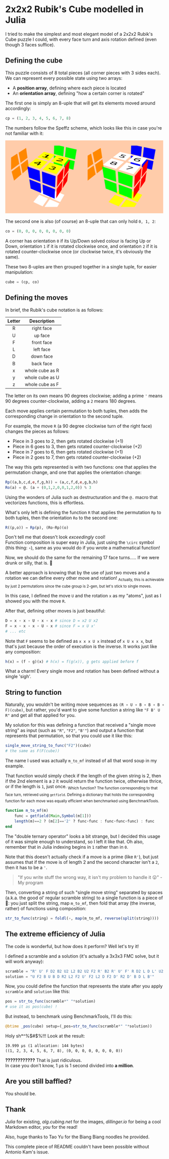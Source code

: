 # 2x2x2 Rubik's Cube modelled in Julia

I tried to make the simplest and most elegant model of a 2x2x2 Rubik's Cube puzzle I could, with every face turn and axis rotation defined (even though 3 faces suffice).

## Defining the cube

This puzzle consists of 8 total pieces (all corner pieces with 3 sides each).  
We can represent every possible state using two arrays:  
- A **position array**, defining where each piece is located
- An **orientation array**, defining "how a certain corner is rotated"

The first one is simply an 8-uple that will get its elements moved around accordingly:
```julia
cp = (1, 2, 3, 4, 5, 6, 7, 8)
```
The numbers follow the Speffz scheme, which looks like this in case you're not familiar with it:

![Image describing Speffz scheme, UBL UBR UFR UFL DFL DFR DBR DBL](img/speffz.png)

The second one is also (of course) an 8-uple that can only hold `0, 1, 2`:
```julia
co = (0, 0, 0, 0, 0, 0, 0, 0)
```

A corner has orientation `0` if its Up/Down solved colour is facing Up or Down, orientation `1` if it is rotated clockwise once, and orientation `2` if it is rotated counter-clockwise once (or clockwise twice, it's obviously the same).

These two 8-uples are then grouped together in a single tuple, for easier manipulation:

```julia
cube = (cp, co)
```

## Defining the moves

In brief, the Rubik's cube notation is as follows:

| Letter |   Description   |
|:------:|:---------------:|
|    R   |    right face   |
|    U   |     up face     |
|    F   |    front face   |
|    L   |    left face    |
|    D   |    down face    |
|    B   |    back face    |
|    x   | whole cube as R |
|    y   | whole cube as U |
|    z   | whole cube as F |

The letter on its own means 90 degrees clockwise; adding a prime `'` means 90 degrees counter-clockwise, adding a `2` means 180 degrees.

Each move applies certain permutation to both tuples, then adds the corresponding change in orientation to the second tuple.

For example, the move `R` (a 90 degree clockwise turn of the right face) changes the pieces as follows:

- Piece in 3 goes to 2, then gets rotated clockwise (+1)
- Piece in 6 goes to 3, then gets rotated counter-clockwise (+2)
- Piece in 7 goes to 6, then gets rotated clockwise (+1)
- Piece in 2 goes to 7, then gets rotated counter-clockwise (+2)

The way this gets represented is with two functions: one that applies the permutation change, and one that applies the orientation change:

```julia
Rp((a,b,c,d,e,f,g,h)) = (a,c,f,d,e,g,b,h)
Ro(a) = @. (a + (0,1,2,0,0,1,2,0)) % 3
```

Using the wonders of Julia such as destructuration and the `@.` macro that vectorizes functions, this is effortless.

What's only left is defining the function `R` that applies the permutation `Rp` to both tuples, then the orientation `Ro` to the second one:

```julia
R((p,o)) = Rp(p), (Ro∘Rp)(o)
```

Don't tell me that doesn't look _exceedingly_ cool!  
Function composition is super easy in Julia, just using the `\circ` symbol (this thing: `∘`), same as you would do if you wrote a mathematical function!

Now, we should do the same for the remaining 17 face turns..... If we were drunk or silly, that is. 🍻

A better approach is knowing that by the use of just two moves and a rotation we can define every other move and rotation! <sub>Actually, this is achievable by just 2 permutations since the cube group is 2-gen, but let's stick to single moves.</sub>

In this case, I defined the move `U` and the rotation `x` as my "atoms", just as I showed you with the move `R`.  

After that, defining other moves is just beautiful:

```julia
D = x ∘ x ∘ U ∘ x ∘ x # since D = x2 U x2
F = x ∘ x ∘ x ∘ U ∘ x # since F = x U x'
# ... etc
```

Note that `F` seems to be defined as `x x x U x` instead of `x U x x x`, but that's just because the order of execution is the inverse. It works just like any composition:

```julia
h(x) = (f ∘ g)(x) # h(x) = f(g(x)), g gets applied before f
```

What a charm! Every single move and rotation has been defined without a single 'sigh'.

## String to function

Naturally, you wouldn't be writing move sequences as `(R ∘ U ∘ B ∘ B ∘ B ∘ F)(cube)`, but rather, you'd want to give some function a string like `"F B' U R"` and get all that applied for you.

My solution for this was defining a function that received a "single move string" as input (such as `"R"`, `"F2"`, `"B'"`) and output a function that represents that permutation, so that you could use it like this:

```julia
single_move_string_to_func("F2")(cube)
# the same as F(F(cube))
```

The name I used was actually `m_to_mf` instead of all that word soup in my example.

That function would simply check if the length of the given string is 2, then if the 2nd element is a `2` it would return the function twice, otherwise thrice, or if the length is `1`, just once. <sub>Which function? The function corresponding to that face turn, retrieved using `getfield`. Defining a dictionary that holds the corresponding function for each move was equally efficient when benchmarked using BenchmarkTools.</sub>

```julia
function m_to_mf(m)
    func = getfield(Main,Symbol(m[1]))
    length(m)==2 ? (m[2]=='2' ? func∘func : func∘func∘func) : func
end
```

The "double ternary operator" looks a bit strange, but I decided this usage of it was simple enough to understand, so I left it like that. Oh also, remember that in Julia indexing begins in `1` rather than in `0`.

Note that this doesn't actually check if a move is a prime (like `R'`), but just assumes that if the move is of length 2 and the second character isn't a `2`, then it has to be a `'`.

>"If you write stuff the wrong way, it isn't my problem to handle it 😛"
> -My program

Then, converting a string of such "single move string" separated by spaces (a.k.a. the good ol' regular scramble string) to a single function is a piece of 🍰: you just split the string, map `m_to_mf`, then fold that array (the inverse, rather) of functions using composition:

```julia
str_to_func(string) = foldl(∘, map(m_to_mf, reverse(split(string))))
```

## The extreme efficiency of Julia

The code is wonderful, but how does it perform? Well let's try it!

I defined a scramble and a solution (it's actually a 3x3x3 FMC solve, but it will work anyway):

```julia
scramble = "R' U' F D2 B2 U2 L2 B2 U2 F2 R' B2 R' U' F' R D2 L D L' U2 F R' U' F"
solution = "U F2 B U B D R2 L2 F2 U' F2 L2 D F2 D' R2 D' B D L B'"
```

Now, you could define the function that represents the state after you apply `scramble` and `solution` like this:

```julia
pos = str_to_func(scramble*" "*solution)
# use it as pos(cube) !
```

But instead, to benchmark using BenchmarkTools, I'll do this:

```julia
@btime _pos(cube) setup=(_pos=str_to_func(scramble*" "*solution))
```

Holy sh*^%$#$%!!! Look at the result:

```
19.999 μs (1 allocation: 144 bytes)
((1, 2, 3, 4, 5, 6, 7, 8), (0, 0, 0, 0, 0, 0, 0, 0))
```

**????????????** That is just ridiculous.  
In case you don't know, 1 μs is 1 second divided into **a million**.

## Are you still baffled?

You should be.

## Thank

_Julia_ for existing, _alg.cubing.net_ for the images, _dillinger.io_ for being a cool Markdown editor, _you_ for the read!

Also, huge thanks to Tao Yu for the Biang Biang noodles he provided.

This complete piece of README couldn't have been possible without Antonio Kam's issue.

